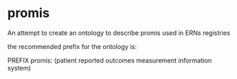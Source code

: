 # promis
An attempt to create an ontology to describe promis used in ERNs registries

the recommended prefix for the ontology is:

PREFIX promis: (patient reported outcomes measurement information system)
